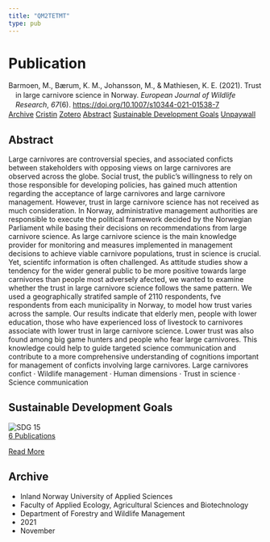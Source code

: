 ```yaml
---
title: "QM2TETMT"
type: pub
---
```

<h1>Publication</h1>
<article id="csl-bib-container-QM2TETMT" class="csl-bib-container">
  <div class="csl-bib-body" style="line-height: 1.35; padding-left: 1em; text-indent:-1em;">
  <div class="csl-entry">Barmoen, M., B&#xE6;rum, K. M., Johansson, M., &amp; Mathiesen, K. E. (2021). Trust in large carnivore science in Norway. <i>European Journal of Wildlife Research</i>, <i>67</i>(6). <a href="https://doi.org/10.1007/s10344-021-01538-7">https://doi.org/10.1007/s10344-021-01538-7</a></div>
</div>
  <div class="csl-bib-buttons">
    <a href="#taxonomy-article-QM2TETMT" class="csl-bib-button">Archive</a>
    <a href="https://app.cristin.no/results/show.jsf?id=1951952" alt="Cristin URL" class="csl-bib-button">Cristin</a>
    <a href="http://zotero.org/groups/5402882/items/QM2TETMT" alt="Zotero URL" class="csl-bib-button">Zotero</a>
    <a href="#abstract-article-QM2TETMT" class="csl-bib-button">Abstract</a>
    <a href="#sdg-article-QM2TETMT" class="csl-bib-button">Sustainable Development Goals</a>
    <a href="https://link.springer.com/content/pdf/10.1007/s10344-021-01538-7.pdf" class="csl-bib-button">Unpaywall</a>
  </div>
  <div id="csl-bib-meta-container-QM2TETMT"></div>
</article>
<div id="csl-bib-meta-QM2TETMT" class="csl-bib-meta">
  <article id="abstract-article-QM2TETMT" class="abstract-article">
    <h1>Abstract</h1>
    Large carnivores are controversial species, and associated conficts between stakeholders with opposing views on large carnivores are observed across the globe. Social trust, the public’s willingness to rely on those responsible for developing policies, has gained much attention regarding the acceptance of large carnivores and large carnivore management. However, trust in large carnivore science has not received as much consideration. In Norway, administrative management authorities are responsible to execute the political framework decided by the Norwegian Parliament while basing their decisions on recommendations from large carnivore science. As large carnivore science is the main knowledge provider for monitoring and measures implemented in management decisions to achieve viable carnivore populations, trust in science is crucial. Yet, scientifc information is often challenged. As attitude studies show a tendency for the wider general public to be more positive towards large carnivores than people most adversely afected, we wanted to examine whether the trust in large carnivore science follows the same pattern. We used a geographically stratifed sample of 2110 respondents, fve respondents from each municipality in Norway, to model how trust varies across the sample. Our results indicate that elderly men, people with lower education, those who have experienced loss of livestock to carnivores associate with lower trust in large carnivore science. Lower trust was also found among big game hunters and people who fear large carnivores. This knowledge could help to guide targeted science communication and contribute to a more comprehensive understanding of cognitions important for management of conficts involving large carnivores. Large carnivores confict · Wildlife management · Human dimensions · Trust in science · Science communication
  </article>
  <article id="sdg-article-QM2TETMT" class="sdg-article">
    <h1>Sustainable Development Goals</h1>
    <div class="sdg-container"><div id="sdg15" class="sdg"> <img src="{{< params subfolder >}}images/sdg/sdg15_en.png" class="image" alt="SDG 15"> <div class="sdg-overlay"> <a href="{{< params subfolder >}}en/archive/?sdg=15#archive" class="sdg-publication-count"><span>6</span> Publications</a> <p><a href="https://sdgs.un.org/goals/goal15" class="sdg-read-more">Read More</a></p> </div> </div></div>
  </article>
  <article id="taxonomy-article-QM2TETMT" class="taxonomy-article">
    <h1>Archive</h1>
    <ul>
      <li>Inland Norway University of Applied Sciences</li>
      <li>Faculty of Applied Ecology, Agricultural Sciences and Biotechnology</li>
      <li>Department of Forestry and Wildlife Management</li>
      <li>2021</li>
      <li>November</li>
    </ul>
  </article>
</div>
